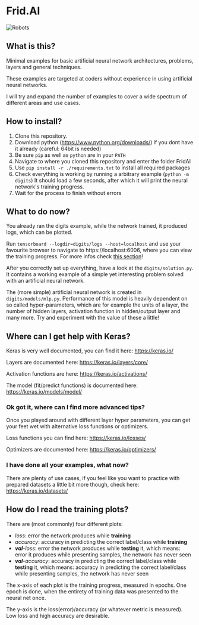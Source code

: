# Frid.AI
![Robots](https://mmtstock.com/wp-content/uploads/2014/09/PB_20140912201212155.jpg)

## What is this?
Minimal examples for basic artificial neural network architectures,
problems, layers and general techniques.

These examples are targeted at coders without experience in using
artificial neural networks.

I will try and expand the number of examples to cover a wide spectrum
of different areas and use cases.

## How to install?
1. Clone this repository.
2. Download python (https://www.python.org/downloads/) if you dont have
it already (careful: 64bit is needed)
3. Be sure `pip` as well as `python` are in your `PATH` 
4. Navigate to where you cloned this repository and enter the folder
FridAI
5. Use `pip install -r ./requirements.txt` to install all required
packages
6. Check everything is working by running a arbitrary example
(`python -m digits`) It should load a few seconds, after which it will
print the neural network's training progress.
7. Wait for the process to finish without errors

## What to do now?
You already ran the digits example, while the network trained, it
produced logs, which can be plotted.

Run `tensorboard --logdir=digits/logs --host=localhost` and use your
favourite browser to navigate to https://localhost:6006, where you can
view the training progress. For more infos check
[this section](#how-do-i-read-the-training-plots)!

After you correctly set up everything, have a look at the
`digits/solution.py`. It contains a working example of a simple yet
interesting problem solved with an artificial neural network.

The (more simple) artificial neural network is created in
`digits/models/mlp.py`. Performance of this model is heavily dependent
on so called hyper-parameters, which are for example the units of a
layer, the number of hidden layers, activation function in hidden/output
layer and many more. Try and experiment with the value of these a little!

## Where can I get help with Keras?
Keras is very well documented, you can find it here: https://keras.io/

Layers are documented here: https://keras.io/layers/core/

Activation functions are here: https://keras.io/activations/

The model (fit/predict functions) is documented here:
https://keras.io/models/model/

### Ok got it, where can I find more advanced tips?
Once you played around with different layer hyper parameters, you can
get your feet wet with alternative loss functions or optimizers.

Loss functions you can find here: https://keras.io/losses/

Optimizers are documented here: https://keras.io/optimizers/

### I have done all your examples, what now?
There are plenty of use cases, if you feel like you want to practice
with prepared datasets a little bit more though, check here:
https://keras.io/datasets/

## How do I read the training plots?
There are (most commonly) four different plots:
- *loss*: error the network produces while __training__
- *accuracy*: accuracy in predicting the correct label/class while
 __training__
- *__val__-loss*: error the network produces while __testing__ it,
which means: error it produces while presenting samples, the network
has never seen
- *__val__-accuracy*: accuracy in predicting the correct label/class
while __testing__ it, which means: accuracy in predicting the correct
label/class while presenting samples, the network has never seen

The x-axis of each plot is the training progress, measured in epochs.
One epoch is done, when the entirety of training data was presented to
the neural net once.

The y-axis is the loss(error)/accuracy (or whatever metric is measured).
Low loss and high accuracy are desirable.